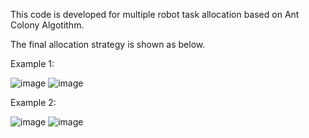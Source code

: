 This code is developed for multiple robot task allocation based on Ant Colony Algotithm.

The final allocation strategy is shown as below. 

Example 1:

![image](https://github.com/Shine233/TaskAllocation-of-mutiple-UAVs-for-AerialRobotConstruction/blob/master/Ant%20Colony%20Algorithm(UpdatePerSecond)/Result1-1.jpg)
![image](https://github.com/Shine233/TaskAllocation-of-mutiple-UAVs-for-AerialRobotConstruction/blob/master/Ant%20Colony%20Algorithm(UpdatePerSecond)/Result1-2.jpg)

Example 2:

![image](https://github.com/Shine233/TaskAllocation-of-mutiple-UAVs-for-AerialRobotConstruction/blob/master/Ant%20Colony%20Algorithm(UpdatePerSecond)/Result2-1.jpg)
![image](https://github.com/Shine233/TaskAllocation-of-mutiple-UAVs-for-AerialRobotConstruction/blob/master/Ant%20Colony%20Algorithm(UpdatePerSecond)/Result2-2.jpg)
